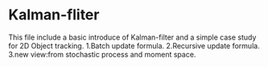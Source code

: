 # Kalman-fliter
This file include a basic introduce of Kalman-filter and a simple case study for 2D Object tracking. 
1.Batch update formula. 
2.Recursive update formula. 
3.new view:from stochastic process and moment space. 
